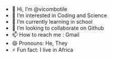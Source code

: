 - 👋 Hi, I’m @vicombotile
- 👀 I’m interested in Coding and Science
- 🌱 I’m currently learning in school
- 💞️ I’m looking to collaborate on Github
- 📫 How to reach me : Gmail
- 😄 Pronouns: He, They
- ⚡ Fun fact: I live in Africa

<!---
vicombotile/vicombotile is a ✨ special ✨ repository because its `README.md` (this file) appears on your GitHub profile.
You can click the Preview link to take a look at your changes.
--->
